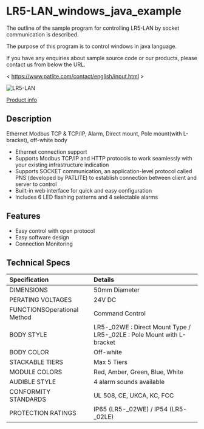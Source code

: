 # LR5-LAN_windows_java_example  

The outline of the sample program for controlling LR5-LAN by socket communication is described.

The purpose of this program is to control windows in java language.

If you have any enquiries about sample source code or our products, please contact us from below the URL.

< https://www.patlite.com/contact/english/input.html >

![LR5-LAN](https://private-user-images.githubusercontent.com/198835208/412337842-84a55754-9d01-45f0-a126-af413b15c70f.jpg?jwt=eyJhbGciOiJIUzI1NiIsInR5cCI6IkpXVCJ9.eyJpc3MiOiJnaXRodWIuY29tIiwiYXVkIjoicmF3LmdpdGh1YnVzZXJjb250ZW50LmNvbSIsImtleSI6ImtleTUiLCJleHAiOjE3MzkzNTQ1MzEsIm5iZiI6MTczOTM1NDIzMSwicGF0aCI6Ii8xOTg4MzUyMDgvNDEyMzM3ODQyLTg0YTU1NzU0LTlkMDEtNDVmMC1hMTI2LWFmNDEzYjE1YzcwZi5qcGc_WC1BbXotQWxnb3JpdGhtPUFXUzQtSE1BQy1TSEEyNTYmWC1BbXotQ3JlZGVudGlhbD1BS0lBVkNPRFlMU0E1M1BRSzRaQSUyRjIwMjUwMjEyJTJGdXMtZWFzdC0xJTJGczMlMkZhd3M0X3JlcXVlc3QmWC1BbXotRGF0ZT0yMDI1MDIxMlQwOTU3MTFaJlgtQW16LUV4cGlyZXM9MzAwJlgtQW16LVNpZ25hdHVyZT0zZWNmNTFmYmNmZjNlYWNjZmRjYWViMjY3N2ZlYmZiZTM3NTIwOWE2ZDkxZjY2Y2Y5M2E1NGMzNTdiN2MzZWM5JlgtQW16LVNpZ25lZEhlYWRlcnM9aG9zdCJ9.sVv1pFotM0mswSlkHHJ7T4q6c1jw8A4RMPfk3Kcm8AU)

[Product info](https://www.patlite.co.jp/product/detail0000000983.html) 

 
## Description

Ethernet Modbus TCP & TCP/IP, Alarm, Direct mount, Pole mount(with L-bracket), off-white body

* Ethernet connection support
* Supports Modbus TCP/IP and HTTP protocols to work seamlessly with your existing infrastructure indication
* Supports SOCKET communication, an application-level protocol called PNS (developed by PATLITE) to establish connection between client and server to control
* Built-in web interface for quick and easy configuration
* Includes 6 LED flashing patterns and 4 selectable alarms

## Features

* Easy control with open protocol  
* Easy software design
* Connection Monitoring

## Technical Specs

|Specification|Details|
|:--|:--|
|DIMENSIONS|50mm Diameter|
|PERATING VOLTAGES|24V DC|
|FUNCTIONSOperational Method|Command Control|
|BODY STYLE|LR5-_02WE : Direct Mount Type / LR5-_02LE : Pole Mount with L-bracket|
|BODY COLOR|Off-white|
|STACKABLE TIERS|Max 5 Tiers|
|MODULE COLORS|Red, Amber, Green, Blue, White|
|AUDIBLE STYLE|4 alarm sounds available|
|CONFORMITY STANDARDS|UL 508, CE, UKCA, KC, FCC|
|PROTECTION RATINGS|IP65 (LR5-_02WE) / IP54 (LR5-_02LE)|
